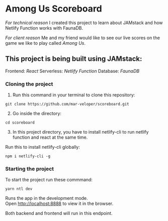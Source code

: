 # Among Us Scoreboard


*For technical reason*
I created this project to learn about JAMstack and how Netlify Function works with FaunaDB.

*For client reason*
Me and my friend would like to see our live scores on the game we like to play called _Among Us_.

## This project is being built using JAMstack: 
Frontend: _React_
Serverless: _Netlify Function_
Database: _FaunaDB_

### Cloning the project

1. Run this command in your terminal to clone this repository:

`git clone https://github.com/mar-veloper/scoreboard.git`

2. Go inside the directory: 

`cd scoreboard`

3. In this project directory, you have to install netlify-cli to run netlify function and react at the same time.

Run this to install netlify-cli globally:

`npm i netlify-cli -g`

### Starting the project

To start the project run these commmand: 

`
yarn
ntl dev
`

Runs the app in the development mode.\
Open [http://localhost:8888](http://localhost:8888) to view it in the browser.

Both backend and frontend will run in this endpoint.
